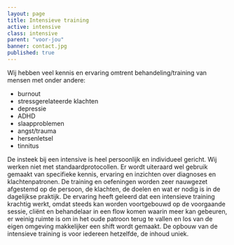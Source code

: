 ```yaml
---
layout: page
title: Intensieve training
active: intensive
class: intensive
parent: "voor-jou"
banner: contact.jpg
published: true
---
```


Wij hebben veel kennis en ervaring omtrent behandeling/training van mensen met onder andere:

* burnout
* stressgerelateerde klachten
* depressie
* ADHD
* slaapproblemen
* angst/trauma
* hersenletsel
* tinnitus

De insteek bij een intensive is heel persoonlijk en individueel gericht. Wij werken niet met standaardprotocollen. Er wordt uiteraard wel gebruik gemaakt van specifieke kennis, ervaring en inzichten over diagnoses en klachtenpatronen. De training en oefeningen worden zeer nauwgezet afgestemd op de persoon, de klachten, de doelen en wat er nodig is in de dagelijkse praktijk. De ervaring heeft geleerd dat een intensieve training krachtig werkt, omdat steeds kan worden voortgebouwd op de voorgaande sessie, cliënt en behandelaar in een flow komen waarin meer kan gebeuren, er weinig ruimte is om in het oude patroon terug te vallen en los van de eigen omgeving makkelijker een shift wordt gemaakt. De opbouw van de intensieve training is voor iedereen hetzelfde, de inhoud uniek. 
